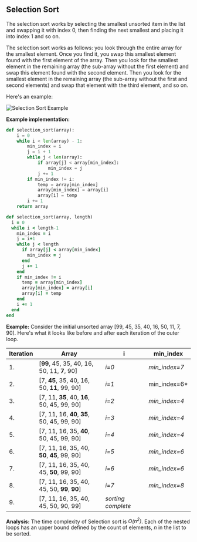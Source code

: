 ## Selection Sort

The selection sort works by selecting the smallest unsorted item in the list and swapping it with index 0, then finding the next smallest and placing it into index 1 and so on.

The selection sort works as follows: you look through the entire array for the smallest element. Once you find it, you swap this smallest element found with the first element of the array. Then you look for the smallest element in the remaining array (the sub-array without the first element) and swap this element found with the second element. Then you look for the smallest element in the remaining array (the sub-array without the first and second elements) and swap that element with the third element, and so on.

Here's an example:

![Selection Sort Example](images/selection-sort.png)

**Example implementation:**

```python
def selection_sort(array):
    i = 0
    while i < len(array) - 1:
        min_index = i
        j = i + 1
        while j < len(array):
            if array[j] < array[min_index]:
                min_index = j
            j += 1
        if min_index != i:
            temp = array[min_index]
            array[min_index] = array[i]
            array[i] = temp
        i += 1
    return array
```

```ruby
def selection_sort(array, length)
  i = 0
  while i < length-1
    min_index = i
    j = i+1
    while j < length
      if array[j] < array[min_index]
        min_index = j
      end
      j += 1
    end
    if min_index != i
      temp = array[min_index]
      array[min_index] = array[i]
      array[i] = temp
    end
    i += 1
  end
end
```

**Example:** Consider the initial unsorted array [99, 45, 35, 40, 16, 50, 11, 7, 90]. Here's what it looks like before and after each iteration of the outer loop.

| Iteration | Array                                       | i                  | min_index     |
| --------- | ------------------------------------------- | ------------------ | ------------- |
| 1.        | [**99**, 45, 35, 40, 16, 50, 11, **7**, 90] | _i=0_              | _min_index=7_ |
| 2.        | [7, **45**, 35, 40, 16, 50, **11**, 99, 90] | _i=1_              | min_index=6\* |
| 3.        | [7, 11, **35**, 40, **16**, 50, 45, 99, 90] | _i=2_              | _min_index=4_ |
| 4.        | [7, 11, 16, **40**, **35**, 50, 45, 99, 90] | _i=3_              | _min_index=4_ |
| 5.        | [7, 11, 16, 35, **40**, 50, 45, 99, 90]     | _i=4_              | _min_index=4_ |
| 6.        | [7, 11, 16, 35, 40, **50**, **45**, 99, 90] | _i=5_              | _min_index=6_ |
| 7.        | [7, 11, 16, 35, 40, 45, **50**, 99, 90]     | _i=6_              | _min_index=6_ |
| 8.        | [7, 11, 16, 35, 40, 45, 50, **99**, **90**] | _i=7_              | _min_index=8_ |
| 9.        | [7, 11, 16, 35, 40, 45, 50, 90, 99]         | _sorting complete_ |               |

**Analysis:** The time complexity of Selection sort is _O(n<sup>2</sup>)_. Each of the nested loops has an upper bound defined by the count of elements, _n_ in the list to be sorted.
